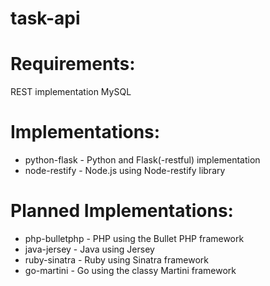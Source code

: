 task-api
========

# Requirements:

REST implementation
MySQL

# Implementations:

* python-flask - Python and Flask(-restful) implementation
* node-restify - Node.js using Node-restify library

# Planned Implementations:

* php-bulletphp - PHP using the Bullet PHP framework
* java-jersey - Java using Jersey
* ruby-sinatra - Ruby using Sinatra framework
* go-martini - Go using the classy Martini framework
